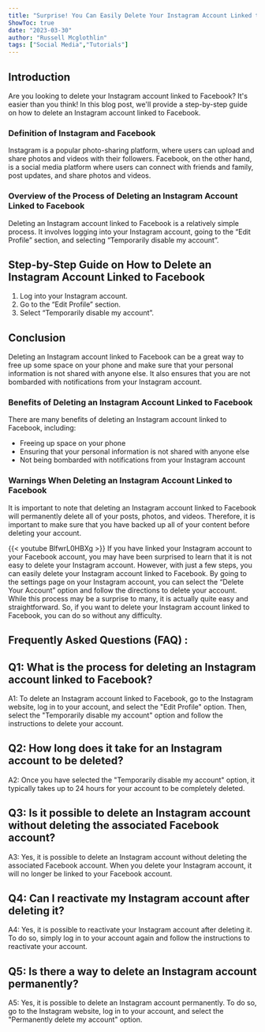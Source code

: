 ```yaml
---
title: "Surprise! You Can Easily Delete Your Instagram Account Linked to Facebook - Here's How!"
ShowToc: true 
date: "2023-03-30"
author: "Russell Mcglothlin" 
tags: ["Social Media","Tutorials"]
---
```

## Introduction

Are you looking to delete your Instagram account linked to Facebook? It's easier than you think! In this blog post, we'll provide a step-by-step guide on how to delete an Instagram account linked to Facebook.

### Definition of Instagram and Facebook

Instagram is a popular photo-sharing platform, where users can upload and share photos and videos with their followers. Facebook, on the other hand, is a social media platform where users can connect with friends and family, post updates, and share photos and videos.

### Overview of the Process of Deleting an Instagram Account Linked to Facebook

Deleting an Instagram account linked to Facebook is a relatively simple process. It involves logging into your Instagram account, going to the “Edit Profile” section, and selecting “Temporarily disable my account”.

## Step-by-Step Guide on How to Delete an Instagram Account Linked to Facebook

1. Log into your Instagram account.
2. Go to the “Edit Profile” section.
3. Select “Temporarily disable my account”.

## Conclusion

Deleting an Instagram account linked to Facebook can be a great way to free up some space on your phone and make sure that your personal information is not shared with anyone else. It also ensures that you are not bombarded with notifications from your Instagram account.

### Benefits of Deleting an Instagram Account Linked to Facebook

There are many benefits of deleting an Instagram account linked to Facebook, including:

* Freeing up space on your phone
* Ensuring that your personal information is not shared with anyone else
* Not being bombarded with notifications from your Instagram account

### Warnings When Deleting an Instagram Account Linked to Facebook

It is important to note that deleting an Instagram account linked to Facebook will permanently delete all of your posts, photos, and videos. Therefore, it is important to make sure that you have backed up all of your content before deleting your account.

{{< youtube BlfwrL0HBXg >}} 
If you have linked your Instagram account to your Facebook account, you may have been surprised to learn that it is not easy to delete your Instagram account. However, with just a few steps, you can easily delete your Instagram account linked to Facebook. By going to the settings page on your Instagram account, you can select the “Delete Your Account” option and follow the directions to delete your account. While this process may be a surprise to many, it is actually quite easy and straightforward. So, if you want to delete your Instagram account linked to Facebook, you can do so without any difficulty.

## Frequently Asked Questions (FAQ) :
## Q1: What is the process for deleting an Instagram account linked to Facebook?

A1: To delete an Instagram account linked to Facebook, go to the Instagram website, log in to your account, and select the "Edit Profile" option. Then, select the "Temporarily disable my account" option and follow the instructions to delete your account.

## Q2: How long does it take for an Instagram account to be deleted?

A2: Once you have selected the "Temporarily disable my account" option, it typically takes up to 24 hours for your account to be completely deleted.

## Q3: Is it possible to delete an Instagram account without deleting the associated Facebook account?

A3: Yes, it is possible to delete an Instagram account without deleting the associated Facebook account. When you delete your Instagram account, it will no longer be linked to your Facebook account.

## Q4: Can I reactivate my Instagram account after deleting it?

A4: Yes, it is possible to reactivate your Instagram account after deleting it. To do so, simply log in to your account again and follow the instructions to reactivate your account.

## Q5: Is there a way to delete an Instagram account permanently?

A5: Yes, it is possible to delete an Instagram account permanently. To do so, go to the Instagram website, log in to your account, and select the "Permanently delete my account" option.


